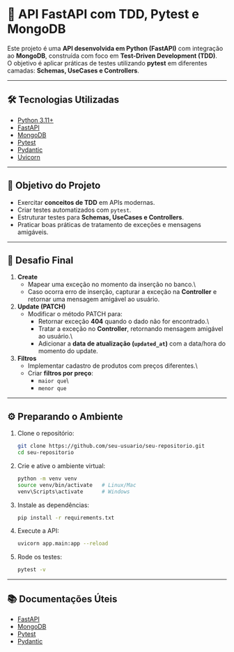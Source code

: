 # 🚀 API FastAPI com TDD, Pytest e MongoDB

Este projeto é uma **API desenvolvida em Python (FastAPI)** com
integração ao **MongoDB**, construída com foco em **Test-Driven
Development (TDD)**.\
O objetivo é aplicar práticas de testes utilizando **pytest** em
diferentes camadas: **Schemas, UseCases e Controllers**.

------------------------------------------------------------------------

## 🛠️ Tecnologias Utilizadas

-   [Python 3.11+](https://www.python.org/)
-   [FastAPI](https://fastapi.tiangolo.com/)
-   [MongoDB](https://www.mongodb.com/)
-   [Pytest](https://docs.pytest.org/)
-   [Pydantic](https://docs.pydantic.dev/)
-   [Uvicorn](https://www.uvicorn.org/)

------------------------------------------------------------------------

## 🎯 Objetivo do Projeto

-   Exercitar **conceitos de TDD** em APIs modernas.
-   Criar testes automatizados com `pytest`.
-   Estruturar testes para **Schemas, UseCases e Controllers**.
-   Praticar boas práticas de tratamento de exceções e mensagens
    amigáveis.

------------------------------------------------------------------------

## 🧪 Desafio Final

1.  **Create**
    -   Mapear uma exceção no momento da inserção no banco.\
    -   Caso ocorra erro de inserção, capturar a exceção na
        **Controller** e retornar uma mensagem amigável ao usuário.
2.  **Update (PATCH)**
    -   Modificar o método PATCH para:
        -   Retornar exceção **404** quando o dado não for encontrado.\
        -   Tratar a exceção no **Controller**, retornando mensagem
            amigável ao usuário.\
        -   Adicionar a **data de atualização (`updated_at`)** com a
            data/hora do momento do update.
3.  **Filtros**
    -   Implementar cadastro de produtos com preços diferentes.\
    -   Criar **filtros por preço**:
        -   `maior que`\
        -   `menor que`

------------------------------------------------------------------------

## ⚙️ Preparando o Ambiente

1.  Clone o repositório:

    ``` bash
    git clone https://github.com/seu-usuario/seu-repositorio.git
    cd seu-repositorio
    ```

2.  Crie e ative o ambiente virtual:

    ``` bash
    python -m venv venv
    source venv/bin/activate   # Linux/Mac
    venv\Scripts\activate      # Windows
    ```

3.  Instale as dependências:

    ``` bash
    pip install -r requirements.txt
    ```

4.  Execute a API:

    ``` bash
    uvicorn app.main:app --reload
    ```

5.  Rode os testes:

    ``` bash
    pytest -v
    ```

------------------------------------------------------------------------

## 📚 Documentações Úteis

-   [FastAPI](https://fastapi.tiangolo.com/)
-   [MongoDB](https://www.mongodb.com/docs/)
-   [Pytest](https://docs.pytest.org/)
-   [Pydantic](https://docs.pydantic.dev/)


